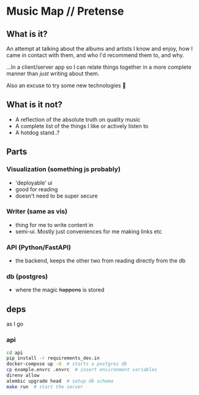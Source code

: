 # Music Map // Pretense

## What is it?

An attempt at talking about the albums and artists I know and enjoy, how I came in contact with them, and who I'd recommend them to, and why.

...In a client/server app so I can relate things together in a more complete manner than _just_ writing about them.

Also an excuse to try some new technologies :shrug:

## What is it not?

- A reflection of the absolute truth on quality music
- A complete list of the things I like or actively listen to
- A hotdog stand..?

## Parts

### Visualization (something js probably)

- 'deployable' ui
- good for reading
- doesn't need to be super secure

### Writer (same as vis)

- thing for me to write content in
- semi-ui. Mostly just conveniences for me making links etc

### API (Python/FastAPI)

- the backend, keeps the other two from reading directly from the db

### db (postgres)

- where the magic ~~happens~~ is stored

## deps

as I go

### api

```sh
cd api
pip install -r requirements_dev.in
docker-compose up -d  # starts a postgres db
cp example.envrc .envrc  # insert environment variables
direnv allow
alembic upgrade head  # setup db schema
make run  # start the server
```
